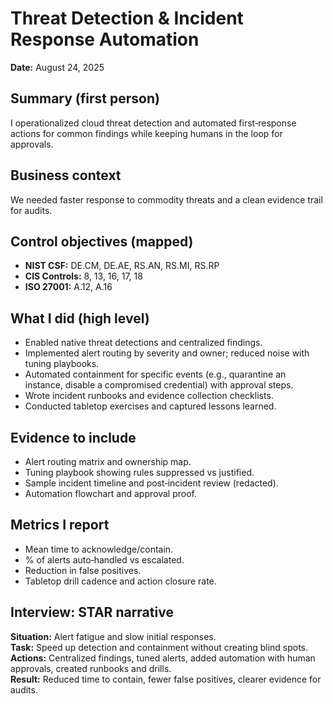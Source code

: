 # Threat Detection & Incident Response Automation

**Date:** August 24, 2025

## Summary (first person)
I operationalized cloud threat detection and automated first‑response actions for common findings while keeping humans in the loop for approvals.

## Business context
We needed faster response to commodity threats and a clean evidence trail for audits.

## Control objectives (mapped)
- **NIST CSF:** DE.CM, DE.AE, RS.AN, RS.MI, RS.RP
- **CIS Controls:** 8, 13, 16, 17, 18
- **ISO 27001:** A.12, A.16

## What I did (high level)
- Enabled native threat detections and centralized findings.
- Implemented alert routing by severity and owner; reduced noise with tuning playbooks.
- Automated containment for specific events (e.g., quarantine an instance, disable a compromised credential) with approval steps.
- Wrote incident runbooks and evidence collection checklists.
- Conducted tabletop exercises and captured lessons learned.

## Evidence to include
- Alert routing matrix and ownership map.
- Tuning playbook showing rules suppressed vs justified.
- Sample incident timeline and post‑incident review (redacted).
- Automation flowchart and approval proof.

## Metrics I report
- Mean time to acknowledge/contain.
- % of alerts auto‑handled vs escalated.
- Reduction in false positives.
- Tabletop drill cadence and action closure rate.

## Interview: STAR narrative
**Situation:** Alert fatigue and slow initial responses.  
**Task:** Speed up detection and containment without creating blind spots.  
**Actions:** Centralized findings, tuned alerts, added automation with human approvals, created runbooks and drills.  
**Result:** Reduced time to contain, fewer false positives, clearer evidence for audits.
